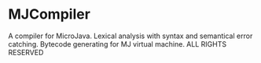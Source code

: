 # MJCompiler
A compiler for MicroJava. Lexical analysis with syntax and semantical error catching. Bytecode generating for MJ virtual machine.
ALL RIGHTS RESERVED
